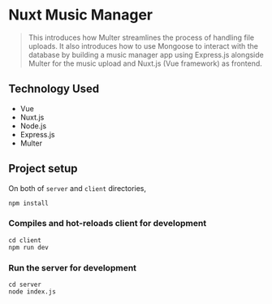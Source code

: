 # Nuxt Music Manager

> This introduces how Multer streamlines the process of handling file uploads. It also introduces how to use Mongoose to interact with the database by building a music manager app using Express.js alongside Multer for the music upload and Nuxt.js (Vue framework) as frontend.

## Technology Used

* Vue
* Nuxt.js
* Node.js
* Express.js
* Multer

## Project setup
On both of `server` and `client` directories,

```
npm install
```

### Compiles and hot-reloads client for development
```
cd client
npm run dev
```

### Run the server for development
```
cd server
node index.js
```
